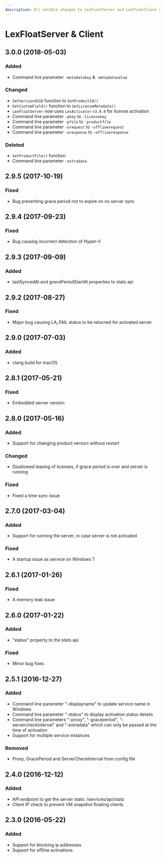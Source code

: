 ```yaml
---
description: All notable changes to LexFloatServer and LexFloatClient are documented here.
---
```


# LexFloatServer & Client

## 3.0.0 \(2018-05-03\)

### Added

* Command line parameter `-metadatakey` & `-metadatavalue`

### Changed

* `SetVersionGUID` function to `SetProductId()`
* `GetCustomField()` function to `GetLicenseMetadata()`
* `LexFloatServer` now uses `LexActivator` `v3.0.0` for license activation
* Command line parameter `-pkey` to `-licensekey`
* Command line parameter `-pfile` to `-productfile`
* Command line parameter `-orequest` to `-offlinerequest`
* Command line parameter `-oresponse` to `-offlineresponse`

### Deleted

* `SetProductFile()` function
* Command line parameter `-extradata` 

## 2.9.5 \(2017-10-19\)

### Fixed

* Bug preventing grace period not to expire on no server sync

## 2.9.4 \(2017-09-23\)

### Fixed

* Bug causing incorrect detection of Hyper-V

## 2.9.3 \(2017-09-09\)

### Added

* lastSyncedAt and gracePeriodStartAt properties to stats api

## 2.9.2 \(2017-08-27\)

### Fixed

* Major bug causing LA\_FAIL status to be returned for activated server

## 2.9.0 \(2017-07-03\)

### Added

* clang build for macOS

## 2.8.1 \(2017-05-21\)

### Fixed

* Embedded server version

## 2.8.0 \(2017-05-16\)

### Added

* Support for changing product version without restart

### Changed

* Disallowed leasing of licenses, if grace period is over and server is running

### Fixed

* Fixed a time sync issue

## 2.7.0 \(2017-03-04\)

### Added

* Support for running the server, in case server is not activated

### Fixed

* A startup issue as service on Windows 7

## 2.6.1 \(2017-01-26\)

### Fixed

* A memory leak issue

## 2.6.0 \(2017-01-22\)

### Added

* "status" property to the stats api

### Fixed

* Minor bug fixes

## 2.5.1 \(2016-12-27\)

### Added

* Command line parameter "-displayname" to update service name in Windows
* Command line parameter "-status" to display activation status details
* Command line parameters "-proxy", "-graceperiod", "-servercheckinterval" and "-extradata" which can only be passed at the time of activation
* Support for multiple service instances

### Removed

* Proxy, GracePeriod and ServerCheckInterval from config file

## 2.4.0 \(2016-12-12\)

### Added

* API endpoint to get the server stats: /services/api/stats
* Client IP check to prevent VM snapshot floating clients 

## 2.3.0 \(2016-05-22\)

### Added

* Support for blocking ip addresses
* Support for offline activations

